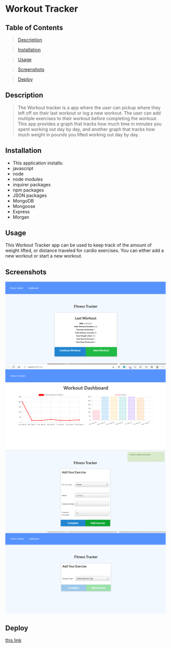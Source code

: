 # Workout Tracker
## Table of Contents

>[Description](#Description)

>[Installation](#Installation)

>[Usage](#Usage)

>[Screenshots](#Screenshots)

>[Deploy](#Deploy)

## Description

> The Workout tracker is a app where the user can pickup where they left off on their last workout or log a new workout. The user can add multiple exercises to their workout before completing the workout.
> This app provides a graph that tracks how much time in minutes you spent working out day by day, and another graph that tracks how much weight in pounds you lifted working out day by day.
> 

## Installation

* This application installs:
* javascript
* node
* node modules
* inquirer packages
* npm packages
* JSON packages
* MongoDB
* Mongoose
* Express
* Morgan


## Usage 

This Workout Tracker app can be used to keep track of the amount of weight lifted, or distance traveled for cardio exercises. You can either add a new workout or start a new workout.
## Screenshots

![alt image](./public/2021-09-28(9).png)
![alt image](./public/2021-09-28(11).png)
![alt image](./public/2021-09-28(13).png)
![alt image](./public/2021-09-28(14).png)

## Deploy

[this link](https://murmuring-lake-01147.herokuapp.com/)

